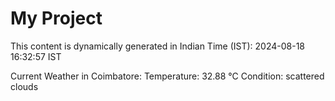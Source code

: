 # My Project

This content is dynamically generated in Indian Time (IST): 2024-08-18 16:32:57 IST


Current Weather in Coimbatore:
Temperature: 32.88 °C
Condition: scattered clouds
